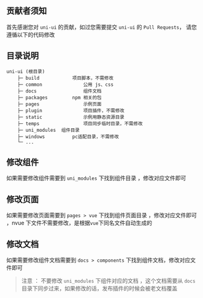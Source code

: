 ## 贡献者须知
首先感谢您对 `uni-ui` 的贡献，如过您需要提交 `uni-ui` 的 `Pull Requests`， 请您遵循以下的代码修改 

## 目录说明
```
uni-ui (根目录)
	├─ build  			项目脚本，不需修改
	├─ common				公用 js、css
	├─ docs					组件文档
	├─ packages			npm 相关的包
	├─ pages				示例页面
	├─ plugin				项目插件，不需修改
	├─ static				示例用静态资源目录
	├─ temps				项目同步临时目录，不需修改
	├─ uni_modules	组件目录
	├─ windows			pc适配目录，不需修改
	└─ ...
```

## 修改组件
如果需要修改组件需要到 `uni_modules` 下找到组件目录 ，修改对应文件即可

## 修改页面
如果需要修改页面需要到 `pages > vue` 下找到组件页面目录 ，修改对应文件即可 ，nvue 下文件不需要修改，是根据`vue`下同名文件自动生成的

## 修改文档
如果需要修改组件文档需要到 `docs > components` 下找到组件文档，修改对应文件即可

> 注意 ： 不要修改 `uni_modules` 下组件对应的文档 ，这个文档需要从 `docs` 目录下同步过来，如果修改的话，发布插件的时候会被老文档覆盖 